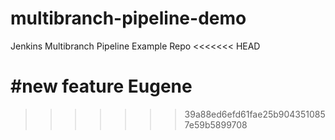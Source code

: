 # multibranch-pipeline-demo
Jenkins Multibranch Pipeline Example Repo
<<<<<<< HEAD

#new feature
Eugene
=======
>>>>>>> 39a88ed6efd61fae25b9043510857e59b5899708
